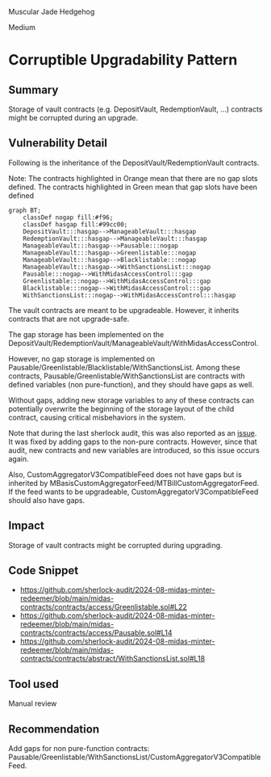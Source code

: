 Muscular Jade Hedgehog

Medium

# Corruptible Upgradability Pattern


## Summary

Storage of vault contracts (e.g. DepositVault, RedemptionVault, ...) contracts might be corrupted during an upgrade.

## Vulnerability Detail

Following is the inheritance of the DepositVault/RedemptionVault contracts.

Note: The contracts highlighted in Orange mean that there are no gap slots defined. The contracts highlighted in Green mean that gap slots have been defined

```mermaid
graph BT;
    classDef nogap fill:#f96;
    classDef hasgap fill:#99cc00;
    DepositVault:::hasgap-->ManageableVault:::hasgap
    RedemptionVault:::hasgap-->ManageableVault:::hasgap
    ManageableVault:::hasgap-->Pausable:::nogap
    ManageableVault:::hasgap-->Greenlistable:::nogap
    ManageableVault:::hasgap-->Blacklistable:::nogap
    ManageableVault:::hasgap-->WithSanctionsList:::nogap
    Pausable:::nogap-->WithMidasAccessControl:::gap
    Greenlistable:::nogap-->WithMidasAccessControl:::gap
    Blacklistable:::nogap-->WithMidasAccessControl:::gap
    WithSanctionsList:::nogap-->WithMidasAccessControl:::hasgap
```

The vault contracts are meant to be upgradeable. However, it inherits contracts that are not upgrade-safe.

The gap storage has been implemented on the DepositVault/RedemptionVault/ManageableVault/WithMidasAccessControl.

However, no gap storage is implemented on Pausable/Greenlistable/Blacklistable/WithSanctionsList. Among these contracts, Pausable/Greenlistable/WithSanctionsList are contracts with defined variables (non pure-function), and they should have gaps as well.

Without gaps, adding new storage variables to any of these contracts can potentially overwrite the beginning of the storage layout of the child contract, causing critical misbehaviors in the system.

Note that during the last sherlock audit, this was also reported as an [issue](https://github.com/sherlock-audit/2024-05-midas-judging/issues/109). It was fixed by adding gaps to the non-pure contracts. However, since that audit, new contracts and new variables are introduced, so this issue occurs again.

Also, CustomAggregatorV3CompatibleFeed does not have gaps but is inherited by MBasisCustomAggregatorFeed/MTBillCustomAggregatorFeed. If the feed wants to be upgradeable, CustomAggregatorV3CompatibleFeed should also have gaps.

## Impact

Storage of vault contracts might be corrupted during upgrading.

## Code Snippet

- https://github.com/sherlock-audit/2024-08-midas-minter-redeemer/blob/main/midas-contracts/contracts/access/Greenlistable.sol#L22
- https://github.com/sherlock-audit/2024-08-midas-minter-redeemer/blob/main/midas-contracts/contracts/access/Pausable.sol#L14
- https://github.com/sherlock-audit/2024-08-midas-minter-redeemer/blob/main/midas-contracts/contracts/abstract/WithSanctionsList.sol#L18

## Tool used

Manual review

## Recommendation

Add gaps for non pure-function contracts: Pausable/Greenlistable/WithSanctionsList/CustomAggregatorV3CompatibleFeed.